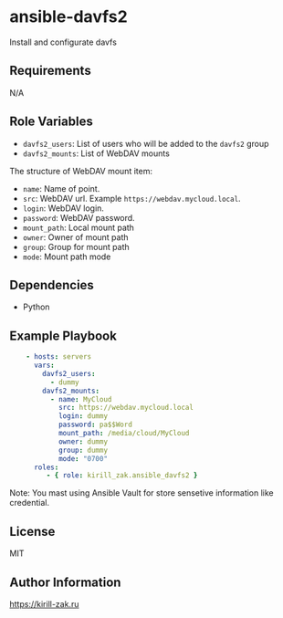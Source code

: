 ansible-davfs2
=========

Install and configurate davfs

Requirements
------------

N/A

Role Variables
------------

* `davfs2_users`: List of users who will be added to the `davfs2` group
* `davfs2_mounts`: List of WebDAV mounts

The structure of WebDAV mount item:
* `name`: Name of point.
* `src`: WebDAV url. Example `https://webdav.mycloud.local`.
* `login`: WebDAV login.
* `password`: WebDAV password.
* `mount_path`: Local mount path
* `owner`: Owner of mount path
* `group`: Group for mount path
* `mode`: Mount path mode

Dependencies
------------

- Python

Example Playbook
----------------

```yaml
    - hosts: servers
      vars:
        davfs2_users: 
          - dummy
        davfs2_mounts:
          - name: MyCloud
            src: https://webdav.mycloud.local
            login: dummy
            password: pa$$Word
            mount_path: /media/cloud/MyCloud
            owner: dummy
            group: dummy
            mode: "0700"
      roles:
         - { role: kirill_zak.ansible_davfs2 }
```
Note: You mast using Ansible Vault for store sensetive information like credential.

License
-------

MIT

Author Information
------------------

https://kirill-zak.ru
